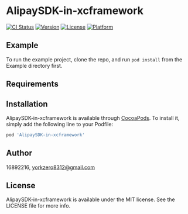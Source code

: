 # AlipaySDK-in-xcframework

[![CI Status](https://img.shields.io/travis/16892216/AlipaySDK-in-xcframework.svg?style=flat)](https://travis-ci.org/16892216/AlipaySDK-in-xcframework)
[![Version](https://img.shields.io/cocoapods/v/AlipaySDK-in-xcframework.svg?style=flat)](https://cocoapods.org/pods/AlipaySDK-in-xcframework)
[![License](https://img.shields.io/cocoapods/l/AlipaySDK-in-xcframework.svg?style=flat)](https://cocoapods.org/pods/AlipaySDK-in-xcframework)
[![Platform](https://img.shields.io/cocoapods/p/AlipaySDK-in-xcframework.svg?style=flat)](https://cocoapods.org/pods/AlipaySDK-in-xcframework)

## Example

To run the example project, clone the repo, and run `pod install` from the Example directory first.

## Requirements

## Installation

AlipaySDK-in-xcframework is available through [CocoaPods](https://cocoapods.org). To install
it, simply add the following line to your Podfile:

```ruby
pod 'AlipaySDK-in-xcframework'
```

## Author

16892216, yorkzero8312@gmail.com

## License

AlipaySDK-in-xcframework is available under the MIT license. See the LICENSE file for more info.
